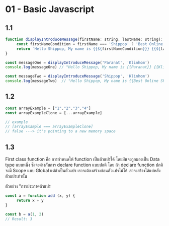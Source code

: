 # 01 - Basic Javascript

## 1.1

```js
function displayIntroduceMessage(firstName: string, lastName: string): string {
     const firstNameCondition = firstName === 'Shippop' ? 'Best Online Shipping Platform' : firstName
     return `Hello Shippop, My name is {{${firstNameCondition}}} {{${lastName}}}`
}

const messageOne = displayIntroduceMessage('Paranat', 'Klinhom')
console.log(messageOne) // "Hello Shippop, My name is {{Paranat}} {{Klinhom}}"

const messageTwo = displayIntroduceMessage('Shippop', 'Klinhom')
console.log(messageTwo)  // "Hello Shippop, My name is {{Best Online Shipping Platform}} {{Klinhom}}"
```

## 1.2 
```js
const arrayExample = ["1","2","3","4"]
const arrayExampleClone = [...arrayExample]

// example
// [arrayExample === arrayExampleClone]
// false ---> it's pointing to a new memory space
```
## 1.3

First class function คือ การกำหนดให้ function เป็นตัวแปรได้ โดยมันจะถูกมองเป็น Data type แบบหนึ่ง ซึ่งจะต่างกับการ declare function แบบปกติ โดย ถ้า declare function ปกติ จะมี Scope แบบ Global แต่ถ้าเป็นตัวแปร เราจะต้องสร้างก่อนตัวแปรไม่ได้ เราจะสร้างได้แค่หลังตัวแปรเท่านั้น

ตัวอย่าง "การประกาศตัวแปร
```js
const a = function add (x, y) {
     return x + y
}

const b = a(1, 2)
// Result: 3

```